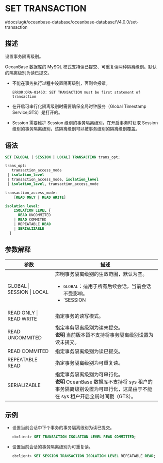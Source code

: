 SET TRANSACTION 
====================================
#docslug#/oceanbase-database/oceanbase-database/V4.0.0/set-transaction


描述 
-----------------------

设置事务隔离级别。

OceanBase 数据库的 MySQL 模式支持读已提交、可重复读两种隔离级别。默认的隔离级别为读已提交。

* 不能在事务执行过程中设置隔离级别，否则会报错。

  `ERROR:ORA-01453: SET TRANSACTION must be first statement of transaction`
  

* 在开启可串行化隔离级别时需要确保全局时钟服务（Global Timestamp Service,GTS）是打开的。

  

* Session 需要维护 Session 级别的事务隔离级别，在开启事务时获取 Session 级别的事务隔离级别，该隔离级别可以被事务级别的隔离级别覆盖。

  




语法 
-----------------------

```sql
SET [GLOBAL | SESSION | LOCAL] TRANSACTION trans_opt;

trans_opt:
   transaction_access_mode
 | isolation_level
 | transaction_access_mode, isolation_level
 | isolation_level, transaction_access_mode

transaction_access_mode: 
    [READ ONLY | READ WRITE] 

isolation_level:
    ISOLATION LEVEL {
      READ UNCOMMITED
    | READ COMMITED
    | REPEATABLE READ
    | SERIALIZABLE
  }
```



参数解释 
-------------------------



|             参数             |                                                                                                                                                               描述                                                                                                                                                                |
|----------------------------|---------------------------------------------------------------------------------------------------------------------------------------------------------------------------------------------------------------------------------------------------------------------------------------------------------------------------------|
| GLOBAL \| SESSION \| LOCAL | 声明事务隔离级别的生效范围，默认为空。 <ul><li> `GLOBAL`：适用于所有后续会话，当前会话不受影响。   </li><li> `SESSION | LOCAL`：适用于当前会话中执行的所有后续事务，不影响当前正在进行的事务，如果在事务之间执行，该语句将覆盖任何先前设置命名特征的下一个事务值的语句。   </li><li> 无声明：适用于会话中执行的下一个单个事务，后续事务恢复使用命名特征的会话值。</li></ul>    |
| READ ONLY \| READ WRITE    | 指定事务的读写模式。                                                                                                                                                                                                                                                                                                                      |
| READ UNCOMMITED            | 指定事务隔离级别为读未提交。<br> **说明**  当前版本暂不支持将事务隔离级别设置为读未提交。                                                                                                                                                                                                                                                  |
| READ COMMITED              | 指定事务隔离级别为读已提交。                                                                                                                                                                                                                                                                                                                  |
| REPEATABLE READ            | 指定事务隔离级别为可重复读。                                                                                                                                                                                                                                                                                                                  |
| SERIALIZABLE               | 指定事务隔离级别为可串行化。 <br>**说明**  OceanBase 数据库不支持将 sys 租户的事务隔离级别设置为可串行化，这是由于不能在 sys 租户开启全局时间戳（GTS）。                                                                                                                                                                                                       |



示例 
-----------------------

* 设置当前会话中下个事务的事务隔离级别为读已提交。

  ```sql
  obclient> SET TRANSACTION ISOLATION LEVEL READ COMMITTED;
  ```

  

* 设置当前会话的事务隔离级别为可重复读。

  ```sql
  obclient> SET SESSION TRANSACTION ISOLATION LEVEL REPEATABLE READ;
  ```

  



